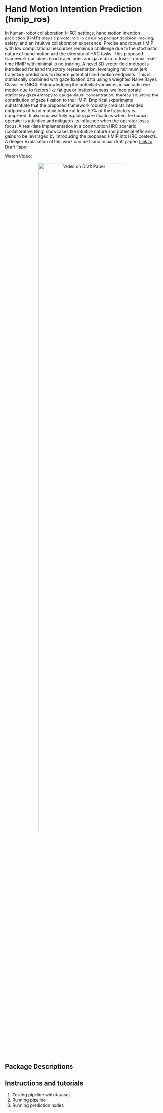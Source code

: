 # Hand Motion Intention Prediction (hmip_ros)

In human-robot collaboration (HRC) settings, hand motion intention prediction (HMIP) plays a pivotal role in ensuring prompt decision-making, safety, and an intuitive collaboration experience. Precise and robust HMIP with low computational resources remains a challenge due to the stochastic nature of hand motion and the diversity of HRC tasks. This proposed framework combines hand trajectories and gaze data to foster robust, real-time HMIP with minimal to no training. A novel 3D vector field method is introduced for hand trajectory representation, leveraging minimum jerk trajectory predictions to discern potential hand motion endpoints. This is statistically combined with gaze fixation data using a weighted Naive Bayes Classifier (NBC). Acknowledging the potential variances in saccadic eye motion due to factors like fatigue or inattentiveness, we incorporate stationary gaze entropy to gauge visual concentration, thereby adjusting the contribution of gaze fixation to the HMIP. Empirical experiments substantiate that the proposed framework robustly predicts intended endpoints of hand motion before at least 50% of the trajectory is completed. It also successfully exploits gaze fixations when the human operator is attentive and mitigates its influence when the operator loses focus. A real-time implementation in a construction HRC scenario (collaborative tiling) showcases the intuitive nature and potential efficiency gains to be leveraged by introducing the proposed HMIP into HRC contexts. A deeper explanation of this work can be found in our draft paper: [Link to Draft Paper](https://drive.google.com/file/d/1ztWVfJ50tQnFpHZj4Nf5Jow-s6y52FKk/view?usp=sharing)

Watch Video:

<div align="center">
      <a href="https://youtu.be/6foeRxCCqRk?si=MTCU8gc60DLDNtvs">
     <img 
      src="https://i.imgur.com/Ojyn8ZY.jpg" 
      alt="Video on Draft Paper" 
      style="width:75%;">
      </a>
    </div>


## Package Descriptions


## Instructions and tutorials

1. Testing pipeline with dataset
2. Running pipeline 
3. Running prediction nodes

